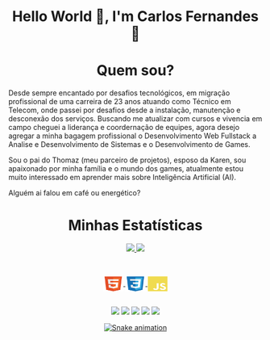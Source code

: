 

<h1 align="center">Hello World 👋, I'm Carlos Fernandes🚀</h1>

<h1 align="center"> Quem sou?</h1>
<p>
Desde sempre encantado por desafios tecnológicos, em migração profissional de uma carreira de 23 anos atuando como Técnico em Telecom, onde passei por desafios desde a instalação, manutenção e desconexão dos serviços. Buscando me atualizar com cursos e vivencia em campo cheguei a liderança e coordernação de equipes, agora desejo agregar a minha bagagem profissional o Desenvolvimento Web Fullstack a Analise e Desenvolvimento de Sistemas e o Desenvolvimento de Games.

Sou o pai do Thomaz (meu parceiro de projetos), esposo da Karen, sou apaixonado por minha família e o mundo dos games, atualmente estou muito interessado em aprender mais sobre Inteligência Artificial (AI).

Alguém ai falou em café ou energético?
</p>

<h1 align="center">Minhas Estatísticas</h1>
<div align="center">
  <a href="https://github.com/crfernandes">
  <img height="160em" src="https://github-readme-stats.vercel.app/api?username=crfernandes&show_icons=true&theme=dark&include_all_commits=true&count_private=true"/>
  <img height="160em" src="https://github-readme-stats.vercel.app/api/top-langs/?username=crfernandes&layout=compact&langs_count=16&theme=dark"/>
</div>

##

<div style="display: inline_block" align="center"><br>
  <img align="center" alt="Carlos-HTML" height="30" width="40" src="https://raw.githubusercontent.com/devicons/devicon/master/icons/html5/html5-original.svg">
  <img align="center" alt="Carlos-CSS" height="30" width="40" src="https://raw.githubusercontent.com/devicons/devicon/master/icons/css3/css3-original.svg">  
  <img align="center" alt="CarlosJs" height="30" width="40" src="https://raw.githubusercontent.com/devicons/devicon/master/icons/javascript/javascript-plain.svg">
  </div>

##

<div align="center">
  <a href="https://www.youtube.com/channel/UCRc42e0mBWhqzx1SXPRv8PQ" target="_blank"><img src="https://img.shields.io/badge/YouTube-FF0000?style=for-the-badge&logo=youtube&logoColor=white" target="_blank"></a>
  <a href="https://instagram.com/matador.gg" target="_blank"><img src="https://img.shields.io/badge/-Instagram-%23E4405F?style=for-the-badge&logo=instagram&logoColor=white" target="_blank"></a>
  <a href="https://discord.gg/HvZQmvZTAD" target="_blank"><img src="https://img.shields.io/badge/Discord-7289DA?style=for-the-badge&logo=discord&logoColor=white" target="_blank"></a> 
  <a href = "mailto:academico.crfernandes@gmail.com"><img src="https://img.shields.io/badge/Gmail-D14836?style=for-the-badge&logo=gmail&logoColor=white" target="_blank"></a>
  <a href="https://www.linkedin.com/in/devcrfernandes" target="_blank"><img src="https://img.shields.io/badge/-LinkedIn-%230077B5?style=for-the-badge&logo=linkedin&logoColor=white" target="_blank"></a>   
</div>
<div align="center">
<p dir="auto"><a target="_blank" rel="noopener noreferrer" href="https://github.com/crfernandes/crfernandes/blob/output/github-contribution-grid-snake.svg"><img src="https://github.com/crfernandes/crfernandes/raw/output/github-contribution-grid-snake.svg" alt="Snake animation" style="max-width: 100%;"></a></p>
</article>
</div>
